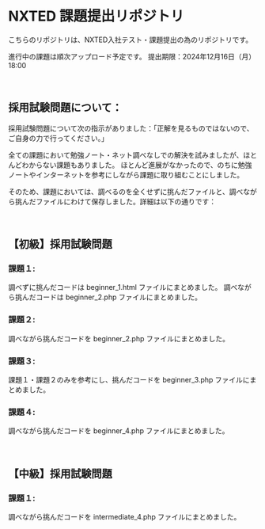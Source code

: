 # NXTED 課題提出リポジトリ

こちらのリポジトリは、NXTED入社テスト・課題提出の為のリポジトリです。

進行中の課題は順次アップロード予定です。
提出期限：2024年12月16日（月）18:00

<br>

## 採用試験問題について：

採用試験問題について次の指示がありました：「正解を見るものではないので、ご自身の力で行ってください。」

全ての課題において勉強ノート・ネット調べなしでの解決を試みましたが、ほとんどわからない課題もありました。
ほとんど進展がなかったので、のちに勉強ノートやインターネットを参考にしながら課題に取り組むことにしました。

そのため、課題においては、調べるのを全くせずに挑んだファイルと、調べながら挑んだファイルにわけて保存しました。詳細は以下の通りです：

<br>

## 【初級】採用試験問題

### 課題１:

調べずに挑んだコードは beginner_1.html ファイルにまとめました。
調べながら挑んだコードは beginner_2.php ファイルにまとめました。

### 課題２:

調べながら挑んだコードを beginner_2.php ファイルにまとめました。

### 課題３:

課題１・課題２のみを参考にし、挑んだコードを beginner_3.php ファイルにまとめました。

### 課題４:

調べながら挑んだコードを beginner_4.php ファイルにまとめました。

<br>

## 【中級】採用試験問題

### 課題１:

調べながら挑んだコードを intermediate_4.php ファイルにまとめました。
